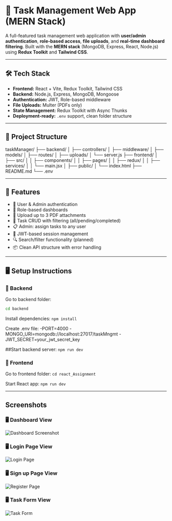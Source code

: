 # 🚀 Task Management Web App (MERN Stack)

A full-featured task management web application with **user/admin authentication**, **role-based access**, **file uploads**, and **real-time dashboard filtering**. Built with the **MERN stack** (MongoDB, Express, React, Node.js) using **Redux Toolkit** and **Tailwind CSS**.

---

## 🛠️ Tech Stack

- **Frontend:** React + Vite, Redux Toolkit, Tailwind CSS
- **Backend:** Node.js, Express, MongoDB, Mongoose
- **Authentication:** JWT, Role-based middleware
- **File Uploads:** Multer (PDFs only)
- **State Management:** Redux Toolkit with Async Thunks
- **Deployment-ready:** `.env` support, clean folder structure

---

## 📂 Project Structure

taskManager/
├── backend/
│ ├── controllers/
│ ├── middleware/
│ ├── models/
│ ├── routes/
│ ├── uploads/
│ └── server.js
├── frontend/
│ ├── src/
│ │ ├── components/
│ │ ├── pages/
│ │ ├── redux/
│ │ ├── services/
│ │ └── main.jsx
│ ├── public/
│ └── index.html
├── README.md
└── .env



---

## 🚀 Features

- 👥 User & Admin authentication
- 🧠 Role-based dashboards
- 📄 Upload up to 3 PDF attachments
- 🔄 Task CRUD with filtering (all/pending/completed)
- 📋 Admin: assign tasks to any user
- 🔐 JWT-based session management
- 🔍 Search/filter functionality (planned)
- 📦 Clean API structure with error handling

---

## 🖥️ Setup Instructions

### 🔧 Backend

Go to backend folder:

```bash
cd backend
```

Install dependencies:
```npm install```

Create .env file:
-PORT=4000
-MONGO_URI=mongodb://localhost:27017/taskMngmt
-JWT_SECRET=your_jwt_secret_key

##Start backend server:
```npm run dev ```


### 🔧 Frontend
Go to frontend folder:
```cd react_Assignment ```

Start React app:
```npm run dev```

---
## Screenshots
### 🖥️ Dashboard View

![Dashboard Screenshot](./react_Assignment/public/screenshots/dashboard.png)



### 🖥️ Login Page View

![Login Page](./react_Assignment/public/screenshots/login.png)

### 🖥️ Sign up Page View

![Register Page](./react_Assignment/public/screenshots/register.png)

### 🖥️ Task Form View

![Task Form](./react_Assignment/public/screenshots/form.png)



